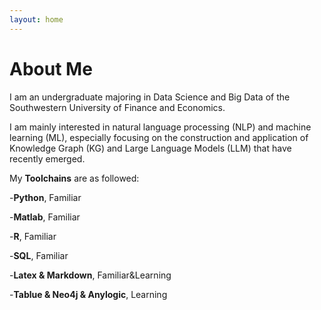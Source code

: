 ```yaml
---
layout: home
---
```

# About Me

I am an undergraduate majoring in Data Science and Big Data of the Southwestern University of Finance and Economics.

I am mainly interested in natural language processing (NLP) and machine learning (ML), especially focusing on the construction and application of Knowledge Graph (KG) and Large Language Models (LLM) that have recently emerged.

My **Toolchains** are as followed:
 
-**Python**, Familiar

-**Matlab**, Familiar

-**R**, Familiar

-**SQL**, Familiar

-**Latex & Markdown**, Familiar&Learning

-**Tablue & Neo4j & Anylogic**, Learning

